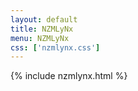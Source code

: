 ```yaml
---
layout: default
title: NZMLyNx
menu: NZMLyNx
css: ['nzmlynx.css']
---
```

{% include nzmlynx.html %}